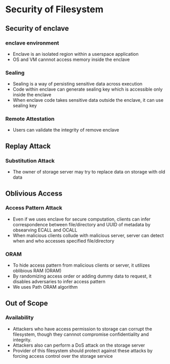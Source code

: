 # Security of Filesystem

## Security of enclave
### enclave environment
- Enclave is an isolated region within a userspace application
- OS and VM cannnot access memory inside the enclave 

### Sealing
- Sealing is a way of persisting sensitive data across execution
- Code within enclave can generate sealing key which is accessible only inside the enclave
- When enclave code takes sensitive data outside the enclave, it can use sealing key

### Remote Attestation
- Users can validate the integrity of remove enclave

## Replay Attack
### Substitution Attack
- The owner of storage server may try to replace data on storage with old data

## Oblivious Access
### Access Pattern Attack
- Even if we uses enclave for secure computation, clients can infer correspondence between file/directory and UUID of metadata by obsearving ECALL and OCALL
- When malicious clients collude with malicious server, server can detect when and who accesses specified file/directory

### ORAM
- To hide access pattern from malicious clients or server, it utilizes oblibious RAM (ORAM)
- By randomizing access order or adding dummy data to request, it disables adversaries to infer access pattern
- We uses Path ORAM algorithm

## Out of Scope
### Availability
- Attackers who have access permission to storage can corrupt the filesystem, though they cannnot compromise confidentiality and integrity.
- Attackers also can perform a DoS attack on the storage server
- Provider of this filesystem should protect against these attacks by forcing access control over the storage service
